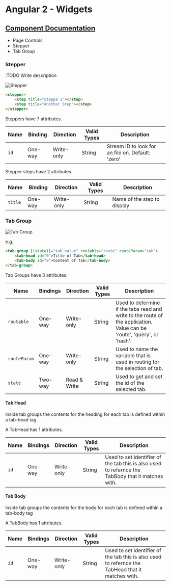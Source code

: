 
# Angular 2 - Widgets

## [Component Documentation](../README.md)

- Page Controls
 - Stepper
 - Tab Group

### Stepper

:TODO Write description

![Stepper](https://cloud.githubusercontent.com/assets/20103948/22871747/eb2c5f2e-f207-11e6-849d-ec95e8306c5c.png)

```html
<stepper>
	<step title="Steppa 1"></step>
	<step title="Another Step"></step>
</stepper>
```

Steppers have 7 attributes.

Name | Binding | Direction | Valid Types | Description
-----|----------|-----------|-------------|------------
`id`| One-way | Write-only | String | Stream ID to look for an file on. Default: 'zero'

Stepper steps have 2 attributes.

Name | Binding | Direction | Valid Types | Description
-----|----------|-----------|-------------|------------
`title`| One-way | Write-only | String | Name of the step to display

### Tab Group

![Tab Group](https://cloud.githubusercontent.com/assets/20103948/22871740/cfaf851e-f207-11e6-944d-fce7bb75d329.png)

e.g.
```html
<tab-group [(state)]="tab_value" routable="route" routeParam="tab">
    <tab-head id="0">Title of Tab</tab-head>
    <tab-body id="0">Content of Tab</tab-body>
</tab-group>
```

Tab Groups have 3 attributes.

Name | Bindings | Direction | Valid Types | Description
-----|----------|-----------|-------------|------------
`routable`| One-way | Write-only | String | Used to determine if the tabs read and write to the route of the application. Value can be 'route', 'query', or 'hash'.
`routeParam`| One-way | Write-only | String | Used to name the variable that is used in routing for the selection of tab.
`state`| Two-way | Read & Write | String | Used to get and set the id of the selected tab.

#### Tab Head

Inside tab groups the contents for the heading for each tab is defined within a tab-head tag

A TabHead has 1 attributes.

Name | Bindings | Direction | Valid Types | Description
-----|----------|-----------|-------------|------------
`id`| One-way | Write-only | String | Used to set identifier of the tab this is also used to refernce the TabBody that it matches with.

#### Tab Body

Inside tab groups the contents for the body for each tab is defined within a tab-body tag

A TabBody has 1 attributes.

Name | Bindings | Direction | Valid Types | Description
-----|----------|-----------|-------------|------------
`id`| One-way | Write-only | String | Used to set identifier of the tab this is also used to refernce the TabHead that it matches with.
